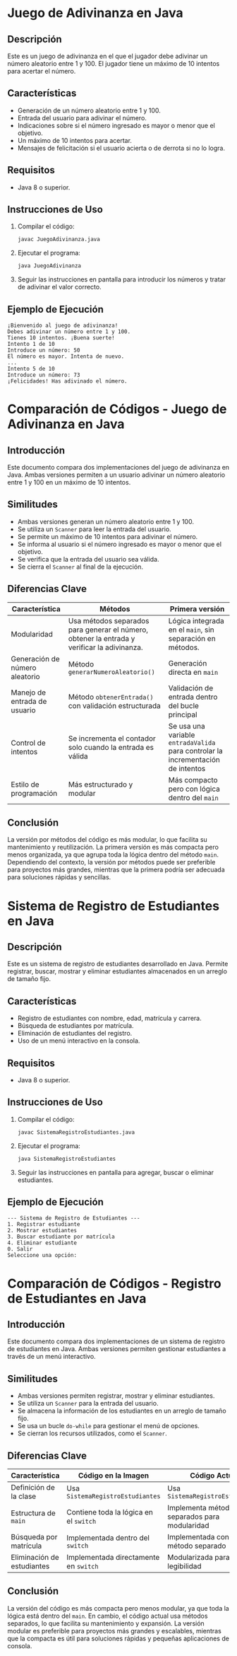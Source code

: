 # Juego de Adivinanza en Java

## Descripción
Este es un juego de adivinanza en el que el jugador debe adivinar un número aleatorio entre 1 y 100. El jugador tiene un máximo de 10 intentos para acertar el número.

## Características
- Generación de un número aleatorio entre 1 y 100.
- Entrada del usuario para adivinar el número.
- Indicaciones sobre si el número ingresado es mayor o menor que el objetivo.
- Un máximo de 10 intentos para acertar.
- Mensajes de felicitación si el usuario acierta o de derrota si no lo logra.

## Requisitos
- Java 8 o superior.

## Instrucciones de Uso
1. Compilar el código:
   ```sh
   javac JuegoAdivinanza.java
   ```
2. Ejecutar el programa:
   ```sh
   java JuegoAdivinanza
   ```
3. Seguir las instrucciones en pantalla para introducir los números y tratar de adivinar el valor correcto.

## Ejemplo de Ejecución
```
¡Bienvenido al juego de adivinanza!
Debes adivinar un número entre 1 y 100.
Tienes 10 intentos. ¡Buena suerte!
Intento 1 de 10
Introduce un número: 50
El número es mayor. Intenta de nuevo.
...
Intento 5 de 10
Introduce un número: 73
¡Felicidades! Has adivinado el número.
```

# Comparación de Códigos - Juego de Adivinanza en Java

## Introducción
Este documento compara dos implementaciones del juego de adivinanza en Java. Ambas versiones permiten a un usuario adivinar un número aleatorio entre 1 y 100 en un máximo de 10 intentos.

## Similitudes
- Ambas versiones generan un número aleatorio entre 1 y 100.
- Se utiliza un `Scanner` para leer la entrada del usuario.
- Se permite un máximo de 10 intentos para adivinar el número.
- Se informa al usuario si el número ingresado es mayor o menor que el objetivo.
- Se verifica que la entrada del usuario sea válida.
- Se cierra el `Scanner` al final de la ejecución.

## Diferencias Clave
| Característica            | Métodos                                    | Primera versión                                  |
|----------------------------|------------------------------------------------|------------------------------------------------|
| Modularidad                 | Usa métodos separados para generar el número, obtener la entrada y verificar la adivinanza. | Lógica integrada en el `main`, sin separación en métodos. |
| Generación de número aleatorio | Método `generarNumeroAleatorio()` | Generación directa en `main` |
| Manejo de entrada de usuario | Método `obtenerEntrada()` con validación estructurada | Validación de entrada dentro del bucle principal |
| Control de intentos          | Se incrementa el contador solo cuando la entrada es válida | Se usa una variable `entradaValida` para controlar la incrementación de intentos |
| Estilo de programación       | Más estructurado y modular | Más compacto pero con lógica dentro del `main` |

## Conclusión
La versión por métodos del código es más modular, lo que facilita su mantenimiento y reutilización. La primera versión es más compacta pero menos organizada, ya que agrupa toda la lógica dentro del método `main`. Dependiendo del contexto, la versión por métodos puede ser preferible para proyectos más grandes, mientras que la primera podría ser adecuada para soluciones rápidas y sencillas.



# Sistema de Registro de Estudiantes en Java

## Descripción
Este es un sistema de registro de estudiantes desarrollado en Java. Permite registrar, buscar, mostrar y eliminar estudiantes almacenados en un arreglo de tamaño fijo.

## Características
- Registro de estudiantes con nombre, edad, matrícula y carrera.
- Búsqueda de estudiantes por matrícula.
- Eliminación de estudiantes del registro.
- Uso de un menú interactivo en la consola.

## Requisitos
- Java 8 o superior.

## Instrucciones de Uso
1. Compilar el código:
   ```sh
   javac SistemaRegistroEstudiantes.java
   ```
2. Ejecutar el programa:
   ```sh
   java SistemaRegistroEstudiantes
   ```
3. Seguir las instrucciones en pantalla para agregar, buscar o eliminar estudiantes.

## Ejemplo de Ejecución
```
--- Sistema de Registro de Estudiantes ---
1. Registrar estudiante
2. Mostrar estudiantes
3. Buscar estudiante por matrícula
4. Eliminar estudiante
0. Salir
Seleccione una opción: 
```

# Comparación de Códigos - Registro de Estudiantes en Java

## Introducción
Este documento compara dos implementaciones de un sistema de registro de estudiantes en Java. Ambas versiones permiten gestionar estudiantes a través de un menú interactivo.

## Similitudes
- Ambas versiones permiten registrar, mostrar y eliminar estudiantes.
- Se utiliza un `Scanner` para la entrada del usuario.
- Se almacena la información de los estudiantes en un arreglo de tamaño fijo.
- Se usa un bucle `do-while` para gestionar el menú de opciones.
- Se cierran los recursos utilizados, como el `Scanner`.

## Diferencias Clave
| Característica            | Código en la Imagen                          | Código Actual                                  |
|--------------------------|----------------------------------------------|-----------------------------------------------|
| Definición de la clase   | Usa `SistemaRegistroEstudiantes`            | Usa `SistemaRegistroEstudiantes`                                |
| Estructura de `main`     | Contiene toda la lógica en el `switch`      | Implementa métodos separados para modularidad |
| Búsqueda por matrícula   | Implementada dentro del `switch`            | Implementada con un método separado        |
| Eliminación de estudiantes | Implementada directamente en `switch` | Modularizada para mejor legibilidad |

## Conclusión
La versión del código es más compacta pero menos modular, ya que toda la lógica está dentro del `main`. En cambio, el código actual usa métodos separados, lo que facilita su mantenimiento y expansión. La versión modular es preferible para proyectos más grandes y escalables, mientras que la compacta es útil para soluciones rápidas y pequeñas aplicaciones de consola.



